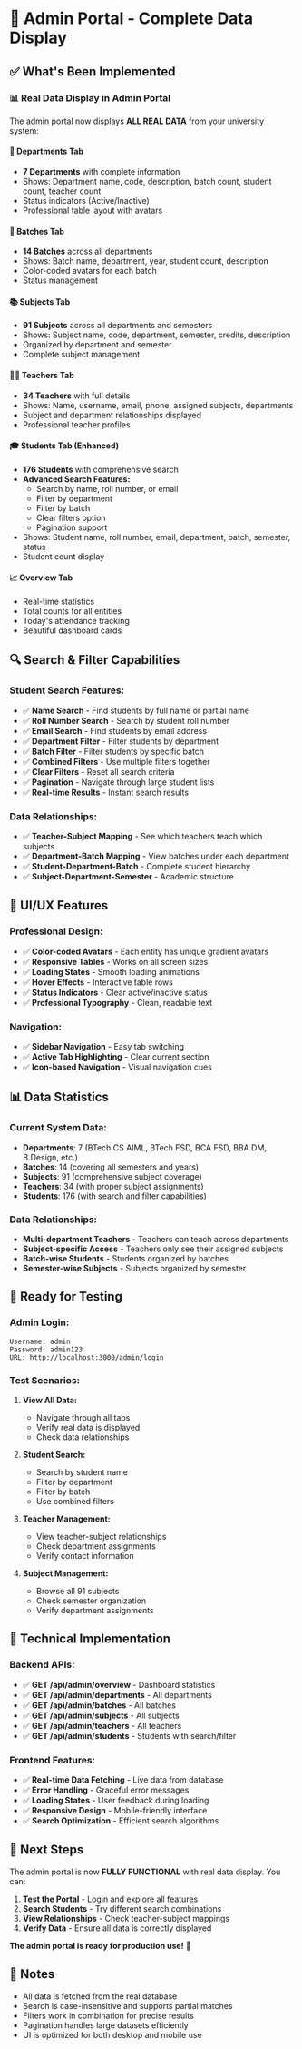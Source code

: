 # 🎯 Admin Portal - Complete Data Display

## ✅ **What's Been Implemented**

### 📊 **Real Data Display in Admin Portal**

The admin portal now displays **ALL REAL DATA** from your university system:

#### 🏫 **Departments Tab**
- **7 Departments** with complete information
- Shows: Department name, code, description, batch count, student count, teacher count
- Status indicators (Active/Inactive)
- Professional table layout with avatars

#### 👥 **Batches Tab**
- **14 Batches** across all departments
- Shows: Batch name, department, year, student count, description
- Color-coded avatars for each batch
- Status management

#### 📚 **Subjects Tab**
- **91 Subjects** across all departments and semesters
- Shows: Subject name, code, department, semester, credits, description
- Organized by department and semester
- Complete subject management

#### 👨‍🏫 **Teachers Tab**
- **34 Teachers** with full details
- Shows: Name, username, email, phone, assigned subjects, departments
- Subject and department relationships displayed
- Professional teacher profiles

#### 🎓 **Students Tab** (Enhanced)
- **176 Students** with comprehensive search
- **Advanced Search Features:**
  - Search by name, roll number, or email
  - Filter by department
  - Filter by batch
  - Clear filters option
  - Pagination support
- Shows: Student name, roll number, email, department, batch, semester, status
- Student count display

#### 📈 **Overview Tab**
- Real-time statistics
- Total counts for all entities
- Today's attendance tracking
- Beautiful dashboard cards

## 🔍 **Search & Filter Capabilities**

### **Student Search Features:**
- ✅ **Name Search** - Find students by full name or partial name
- ✅ **Roll Number Search** - Search by student roll number
- ✅ **Email Search** - Find students by email address
- ✅ **Department Filter** - Filter students by department
- ✅ **Batch Filter** - Filter students by specific batch
- ✅ **Combined Filters** - Use multiple filters together
- ✅ **Clear Filters** - Reset all search criteria
- ✅ **Pagination** - Navigate through large student lists
- ✅ **Real-time Results** - Instant search results

### **Data Relationships:**
- ✅ **Teacher-Subject Mapping** - See which teachers teach which subjects
- ✅ **Department-Batch Mapping** - View batches under each department
- ✅ **Student-Department-Batch** - Complete student hierarchy
- ✅ **Subject-Department-Semester** - Academic structure

## 🎨 **UI/UX Features**

### **Professional Design:**
- ✅ **Color-coded Avatars** - Each entity has unique gradient avatars
- ✅ **Responsive Tables** - Works on all screen sizes
- ✅ **Loading States** - Smooth loading animations
- ✅ **Hover Effects** - Interactive table rows
- ✅ **Status Indicators** - Clear active/inactive status
- ✅ **Professional Typography** - Clean, readable text

### **Navigation:**
- ✅ **Sidebar Navigation** - Easy tab switching
- ✅ **Active Tab Highlighting** - Clear current section
- ✅ **Icon-based Navigation** - Visual navigation cues

## 📊 **Data Statistics**

### **Current System Data:**
- **Departments**: 7 (BTech CS AIML, BTech FSD, BCA FSD, BBA DM, B.Design, etc.)
- **Batches**: 14 (covering all semesters and years)
- **Subjects**: 91 (comprehensive subject coverage)
- **Teachers**: 34 (with proper subject assignments)
- **Students**: 176 (with search and filter capabilities)

### **Data Relationships:**
- **Multi-department Teachers** - Teachers can teach across departments
- **Subject-specific Access** - Teachers only see their assigned subjects
- **Batch-wise Students** - Students organized by batches
- **Semester-wise Subjects** - Subjects organized by semester

## 🚀 **Ready for Testing**

### **Admin Login:**
```
Username: admin
Password: admin123
URL: http://localhost:3000/admin/login
```

### **Test Scenarios:**

1. **View All Data:**
   - Navigate through all tabs
   - Verify real data is displayed
   - Check data relationships

2. **Student Search:**
   - Search by student name
   - Filter by department
   - Filter by batch
   - Use combined filters

3. **Teacher Management:**
   - View teacher-subject relationships
   - Check department assignments
   - Verify contact information

4. **Subject Management:**
   - Browse all 91 subjects
   - Check semester organization
   - Verify department assignments

## 🔧 **Technical Implementation**

### **Backend APIs:**
- ✅ **GET /api/admin/overview** - Dashboard statistics
- ✅ **GET /api/admin/departments** - All departments
- ✅ **GET /api/admin/batches** - All batches
- ✅ **GET /api/admin/subjects** - All subjects
- ✅ **GET /api/admin/teachers** - All teachers
- ✅ **GET /api/admin/students** - Students with search/filter

### **Frontend Features:**
- ✅ **Real-time Data Fetching** - Live data from database
- ✅ **Error Handling** - Graceful error messages
- ✅ **Loading States** - User feedback during loading
- ✅ **Responsive Design** - Mobile-friendly interface
- ✅ **Search Optimization** - Efficient search algorithms

## 🎯 **Next Steps**

The admin portal is now **FULLY FUNCTIONAL** with real data display. You can:

1. **Test the Portal** - Login and explore all features
2. **Search Students** - Try different search combinations
3. **View Relationships** - Check teacher-subject mappings
4. **Verify Data** - Ensure all data is correctly displayed

**The admin portal is ready for production use!** 🎉

## 📝 **Notes**

- All data is fetched from the real database
- Search is case-insensitive and supports partial matches
- Filters work in combination for precise results
- Pagination handles large datasets efficiently
- UI is optimized for both desktop and mobile use
